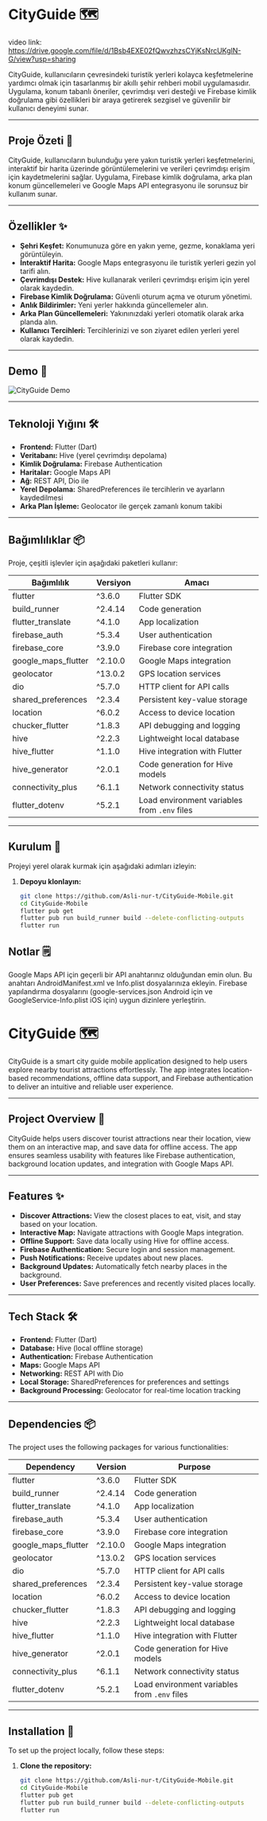 


# CityGuide 🗺️
video link: https://drive.google.com/file/d/1Bsb4EXE02fQwvzhzsCYjKsNrcUKglN-G/view?usp=sharing

CityGuide, kullanıcıların çevresindeki turistik yerleri kolayca keşfetmelerine yardımcı olmak için tasarlanmış bir akıllı şehir rehberi mobil uygulamasıdır. Uygulama, konum tabanlı öneriler, çevrimdışı veri desteği ve Firebase kimlik doğrulama gibi özellikleri bir araya getirerek sezgisel ve güvenilir bir kullanıcı deneyimi sunar.

---

## Proje Özeti 📝
CityGuide, kullanıcıların bulunduğu yere yakın turistik yerleri keşfetmelerini, interaktif bir harita üzerinde görüntülemelerini ve verileri çevrimdışı erişim için kaydetmelerini sağlar. Uygulama, Firebase kimlik doğrulama, arka plan konum güncellemeleri ve Google Maps API entegrasyonu ile sorunsuz bir kullanım sunar.

---

## Özellikler ✨
- **Şehri Keşfet:** Konumunuza göre en yakın yeme, gezme, konaklama yeri görüntüleyin.
- **İnteraktif Harita:** Google Maps entegrasyonu ile turistik yerleri gezin yol tarifi alın.
- **Çevrimdışı Destek:** Hive kullanarak verileri çevrimdışı erişim için yerel olarak kaydedin.
- **Firebase Kimlik Doğrulama:** Güvenli oturum açma ve oturum yönetimi.
- **Anlık Bildirimler:** Yeni yerler hakkında güncellemeler alın.
- **Arka Plan Güncellemeleri:** Yakınınızdaki yerleri otomatik olarak arka planda alın.
- **Kullanıcı Tercihleri:** Tercihlerinizi ve son ziyaret edilen yerleri yerel olarak kaydedin.

---

## Demo 🎥
![CityGuide Demo](assets/screenshots/demo1.gif)


---

## Teknoloji Yığını 🛠️
- **Frontend:** Flutter (Dart)
- **Veritabanı:** Hive (yerel çevrimdışı depolama)
- **Kimlik Doğrulama:** Firebase Authentication
- **Haritalar:** Google Maps API
- **Ağ:** REST API, Dio ile
- **Yerel Depolama:** SharedPreferences ile tercihlerin ve ayarların kaydedilmesi
- **Arka Plan İşleme:** Geolocator ile gerçek zamanlı konum takibi

---

## Bağımlılıklar 📦
Proje, çeşitli işlevler için aşağıdaki paketleri kullanır:


| Bağımlılık                | Versiyon   | Amacı                                                    |
|---------------------------|-----------|------------------------------------------------------------|
| flutter                   | ^3.6.0    | Flutter SDK                                                |
| build_runner              | ^2.4.14   | Code generation                                            |
| flutter_translate         | ^4.1.0    | App localization                                           |
| firebase_auth             | ^5.3.4    | User authentication                                        |
| firebase_core             | ^3.9.0    | Firebase core integration                                  |
| google_maps_flutter       | ^2.10.0   | Google Maps integration                                    |
| geolocator                | ^13.0.2   | GPS location services                                      |
| dio                       | ^5.7.0    | HTTP client for API calls                                  |
| shared_preferences        | ^2.3.4    | Persistent key-value storage                               |
| location                  | ^6.0.2    | Access to device location                                  |
| chucker_flutter           | ^1.8.3    | API debugging and logging                                  |
| hive                      | ^2.2.3    | Lightweight local database                                 |
| hive_flutter              | ^1.1.0    | Hive integration with Flutter                              |
| hive_generator            | ^2.0.1    | Code generation for Hive models                           |
| connectivity_plus         | ^6.1.1    | Network connectivity status                               |
| flutter_dotenv            | ^5.2.1    | Load environment variables from `.env` files              |

---

## Kurulum 🚀
Projeyi yerel olarak kurmak için aşağıdaki adımları izleyin:

1. **Depoyu klonlayın:**
   ```bash
   git clone https://github.com/Asli-nur-t/CityGuide-Mobile.git
   cd CityGuide-Mobile
   flutter pub get
   flutter pub run build_runner build --delete-conflicting-outputs
   flutter run

## Notlar 🗒️
Google Maps API için geçerli bir API anahtarınız olduğundan emin olun. Bu anahtarı AndroidManifest.xml ve Info.plist dosyalarınıza ekleyin.
Firebase yapılandırma dosyalarını (google-services.json Android için ve GoogleService-Info.plist iOS için) uygun dizinlere yerleştirin.



<!-- Eng -->
# CityGuide 🗺️

CityGuide is a smart city guide mobile application designed to help users explore nearby tourist attractions effortlessly. The app integrates location-based recommendations, offline data support, and Firebase authentication to deliver an intuitive and reliable user experience.

---

## Project Overview 📝
CityGuide helps users discover tourist attractions near their location, view them on an interactive map, and save data for offline access. The app ensures seamless usability with features like Firebase authentication, background location updates, and integration with Google Maps API.

---

## Features ✨
- **Discover Attractions:** View the closest places to eat, visit, and stay based on your location.
- **Interactive Map:** Navigate attractions with Google Maps integration.
- **Offline Support:** Save data locally using Hive for offline access.
- **Firebase Authentication:** Secure login and session management.
- **Push Notifications:** Receive updates about new places.
- **Background Updates:** Automatically fetch nearby places in the background.
- **User Preferences:** Save preferences and recently visited places locally.

---

## Tech Stack 🛠️
- **Frontend:** Flutter (Dart)
- **Database:** Hive (local offline storage)
- **Authentication:** Firebase Authentication
- **Maps:** Google Maps API
- **Networking:** REST API with Dio
- **Local Storage:** SharedPreferences for preferences and settings
- **Background Processing:** Geolocator for real-time location tracking

---

## Dependencies 📦
The project uses the following packages for various functionalities:

| Dependency                | Version   | Purpose                                                    |
|---------------------------|-----------|------------------------------------------------------------|
| flutter                   | ^3.6.0    | Flutter SDK                                                |
| build_runner              | ^2.4.14   | Code generation                                            |
| flutter_translate         | ^4.1.0    | App localization                                           |
| firebase_auth             | ^5.3.4    | User authentication                                        |
| firebase_core             | ^3.9.0    | Firebase core integration                                  |
| google_maps_flutter       | ^2.10.0   | Google Maps integration                                    |
| geolocator                | ^13.0.2   | GPS location services                                      |
| dio                       | ^5.7.0    | HTTP client for API calls                                  |
| shared_preferences        | ^2.3.4    | Persistent key-value storage                               |
| location                  | ^6.0.2    | Access to device location                                  |
| chucker_flutter           | ^1.8.3    | API debugging and logging                                  |
| hive                      | ^2.2.3    | Lightweight local database                                 |
| hive_flutter              | ^1.1.0    | Hive integration with Flutter                              |
| hive_generator            | ^2.0.1    | Code generation for Hive models                           |
| connectivity_plus         | ^6.1.1    | Network connectivity status                               |
| flutter_dotenv            | ^5.2.1    | Load environment variables from `.env` files              |

---

## Installation 🚀
To set up the project locally, follow these steps:

1. **Clone the repository:**
   ```bash
   git clone https://github.com/Asli-nur-t/CityGuide-Mobile.git
   cd CityGuide-Mobile
   flutter pub get
   flutter pub run build_runner build --delete-conflicting-outputs
   flutter run

